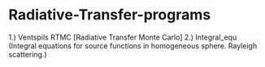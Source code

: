 # Radiative-Transfer-programs
1.) Ventspils RTMC [Radiative Transfer Monte Carlo]
2.) Integral_equ (Integral equations for source functions in homogeneous sphere. Rayleigh scattering.)
